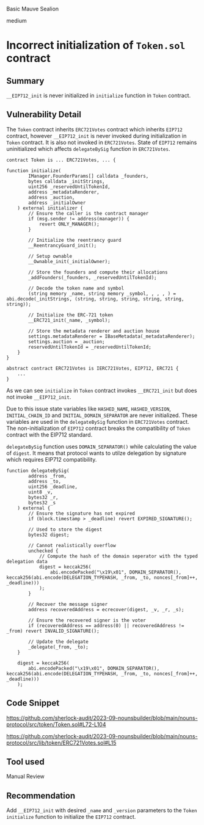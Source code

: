 Basic Mauve Sealion

medium

# Incorrect initialization of `Token.sol` contract

## Summary

`__EIP712_init` is never initialized in `initialize` function in `Token` contract.

## Vulnerability Detail

The `Token` contract inherits `ERC721Votes` contract which inherits `EIP712` contract, however `__EIP712_init` is never invoked during initialization in `Token` contract. It is also not invoked in `ERC721Votes`. State of `EIP712` remains uninitialized which affects `delegateBySig` function in `ERC721Votes`.

```solidity
contract Token is ... ERC721Votes, ... {

function initialize(
        IManager.FounderParams[] calldata _founders,
        bytes calldata _initStrings,
        uint256 _reservedUntilTokenId,
        address _metadataRenderer,
        address _auction,
        address _initialOwner
    ) external initializer {
        // Ensure the caller is the contract manager
        if (msg.sender != address(manager)) {
            revert ONLY_MANAGER();
        }

        // Initialize the reentrancy guard
        __ReentrancyGuard_init();

        // Setup ownable
        __Ownable_init(_initialOwner);

        // Store the founders and compute their allocations
        _addFounders(_founders, _reservedUntilTokenId);

        // Decode the token name and symbol
        (string memory _name, string memory _symbol, , , , ) = abi.decode(_initStrings, (string, string, string, string, string, string));

        // Initialize the ERC-721 token
        __ERC721_init(_name, _symbol);

        // Store the metadata renderer and auction house
        settings.metadataRenderer = IBaseMetadata(_metadataRenderer);
        settings.auction = _auction;
        reservedUntilTokenId = _reservedUntilTokenId;
    }
}
```

```solidity
abstract contract ERC721Votes is IERC721Votes, EIP712, ERC721 {
    ...
}
```

As we can see `initialize` in `Token` contract invokes `__ERC721_init` but does not invoke `__EIP712_init`.

Due to this issue state variables like `HASHED_NAME`, `HASHED_VERSION`, `INITIAL_CHAIN_ID` and `INITIAL_DOMAIN_SEPARATOR` are never initialized. These variables are used in the `delegateBySig` function in `ERC721Votes` contract. The non-initialization of `EIP712` contract breaks the compatibility of `Token` contract with the EIP712 standard.

`delegateBySig` function uses `DOMAIN_SEPARATOR()` while calculating the value of `digest`. It means that protocol wants to utilze delegation by signature which requires EIP712 compatibility.

```solidity
function delegateBySig(
        address _from,
        address _to,
        uint256 _deadline,
        uint8 _v,
        bytes32 _r,
        bytes32 _s
    ) external {
        // Ensure the signature has not expired
        if (block.timestamp > _deadline) revert EXPIRED_SIGNATURE();

        // Used to store the digest
        bytes32 digest;

        // Cannot realistically overflow
        unchecked {
            // Compute the hash of the domain seperator with the typed delegation data
            digest = keccak256(
                abi.encodePacked("\x19\x01", DOMAIN_SEPARATOR(), keccak256(abi.encode(DELEGATION_TYPEHASH, _from, _to, nonces[_from]++, _deadline)))
            );
        }

        // Recover the message signer
        address recoveredAddress = ecrecover(digest, _v, _r, _s);

        // Ensure the recovered signer is the voter
        if (recoveredAddress == address(0) || recoveredAddress != _from) revert INVALID_SIGNATURE();

        // Update the delegate
        _delegate(_from, _to);
    }
```

```solidity
    digest = keccak256(
        abi.encodePacked("\x19\x01", DOMAIN_SEPARATOR(), keccak256(abi.encode(DELEGATION_TYPEHASH, _from, _to, nonces[_from]++, _deadline)))
    );
```

## Code Snippet

https://github.com/sherlock-audit/2023-09-nounsbuilder/blob/main/nouns-protocol/src/token/Token.sol#L72-L104

https://github.com/sherlock-audit/2023-09-nounsbuilder/blob/main/nouns-protocol/src/lib/token/ERC721Votes.sol#L15

## Tool used

Manual Review

## Recommendation

Add `__EIP712_init` with desired `_name` and `_version` parameters to the `Token` `initialize` function to initialize the `EIP712` contract.
